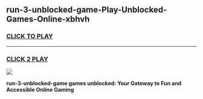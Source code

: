 
## run-3-unblocked-game-Play-Unblocked-Games-Online-xbhvh
<h3>
<a href="https://premium76.site?title=run-3-unblocked-game&ref=24A">CLICK TO PLAY</a></h3>
<hr>

<h3>
<a href="https://premium76.site?title=run-3-unblocked-game&ref=24A">CLICK 2 PLAY</a>
  
</h3>

<a href="https://premium76.site?title=run-3-unblocked-game&ref=24A"><img src="https://clearcache.store/games.png"></a>


**run-3-unblocked-game games unblocked: Your Gateway to Fun and Accessible Online Gaming**
